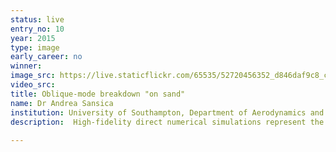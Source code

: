 ```yaml
---
status: live
entry_no: 10
year: 2015
type: image 
early_career: no 
winner: 
image_src: https://live.staticflickr.com/65535/52720456352_d846daf9c8_c_d.jpg
video_src: 
title: Oblique-mode breakdown "on sand"
name: Dr Andrea Sansica
institution: University of Southampton, Department of Aerodynamics and Flight Mechanics
description:  High-fidelity direct numerical simulations represent the richest source of information in computational fluid dynamics. The computing effort needed to resolve all the significant spatial and temporal scales is however enormous and often prohibitive. The computational resources available in ARCHER allow numerical meshes of hundreds of millions of points and made possible to study fundamental flow configurations that only 10-15 years ago were simply unimaginable.<br /><br /> The interest is here focused on transition to turbulence and its effect on the structure of interaction between a shockwave and a supersonic boundary-layer. The figure describes the oblique-mode boundary-layer transition scenario that occurs at a Mach number of 1.5 downstream of the impingement shock-wave location.
  
---
```

